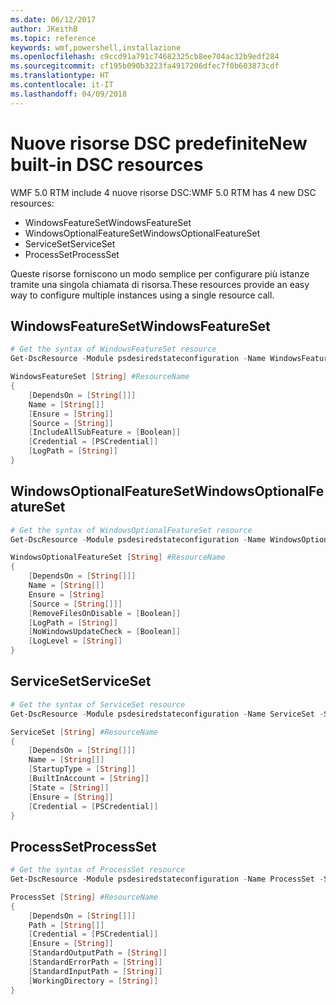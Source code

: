 ```yaml
---
ms.date: 06/12/2017
author: JKeithB
ms.topic: reference
keywords: wmf,powershell,installazione
ms.openlocfilehash: c9ccd91a791c74682325cb8ee704ac32b9edf284
ms.sourcegitcommit: cf195b090b3223fa4917206dfec7f0b603873cdf
ms.translationtype: HT
ms.contentlocale: it-IT
ms.lasthandoff: 04/09/2018
---
```

# <a name="new-built-in-dsc-resources"></a><span data-ttu-id="f6766-102">Nuove risorse DSC predefinite</span><span class="sxs-lookup"><span data-stu-id="f6766-102">New built-in DSC resources</span></span>

<span data-ttu-id="f6766-103">WMF 5.0 RTM include 4 nuove risorse DSC:</span><span class="sxs-lookup"><span data-stu-id="f6766-103">WMF 5.0 RTM has 4 new DSC resources:</span></span>
* <span data-ttu-id="f6766-104">WindowsFeatureSet</span><span class="sxs-lookup"><span data-stu-id="f6766-104">WindowsFeatureSet</span></span>
* <span data-ttu-id="f6766-105">WindowsOptionalFeatureSet</span><span class="sxs-lookup"><span data-stu-id="f6766-105">WindowsOptionalFeatureSet</span></span>
* <span data-ttu-id="f6766-106">ServiceSet</span><span class="sxs-lookup"><span data-stu-id="f6766-106">ServiceSet</span></span>
* <span data-ttu-id="f6766-107">ProcessSet</span><span class="sxs-lookup"><span data-stu-id="f6766-107">ProcessSet</span></span>

<span data-ttu-id="f6766-108">Queste risorse forniscono un modo semplice per configurare più istanze tramite una singola chiamata di risorsa.</span><span class="sxs-lookup"><span data-stu-id="f6766-108">These resources provide an easy way to configure multiple instances using a single resource call.</span></span>

## <a name="windowsfeatureset"></a><span data-ttu-id="f6766-109">WindowsFeatureSet</span><span class="sxs-lookup"><span data-stu-id="f6766-109">WindowsFeatureSet</span></span>

```powershell
# Get the syntax of WindowsFeatureSet resource
Get-DscResource -Module psdesiredstateconfiguration -Name WindowsFeatureSet -Syntax

WindowsFeatureSet [String] #ResourceName
{
    [DependsOn = [String[]]]
    Name = [String[]]
    [Ensure = [String]]
    [Source = [String]]
    [IncludeAllSubFeature = [Boolean]]
    [Credential = [PSCredential]]
    [LogPath = [String]]
}
```

## <a name="windowsoptionalfeatureset"></a><span data-ttu-id="f6766-110">WindowsOptionalFeatureSet</span><span class="sxs-lookup"><span data-stu-id="f6766-110">WindowsOptionalFeatureSet</span></span>

```powershell
# Get the syntax of WindowsOptionalFeatureSet resource
Get-DscResource -Module psdesiredstateconfiguration -Name WindowsOptionalFeatureSet -Syntax

WindowsOptionalFeatureSet [String] #ResourceName
{
    [DependsOn = [String[]]]
    Name = [String[]]
    Ensure = [String]
    [Source = [String[]]]
    [RemoveFilesOnDisable = [Boolean]]
    [LogPath = [String]]
    [NoWindowsUpdateCheck = [Boolean]]
    [LogLevel = [String]]
}
```

## <a name="serviceset"></a><span data-ttu-id="f6766-111">ServiceSet</span><span class="sxs-lookup"><span data-stu-id="f6766-111">ServiceSet</span></span>

```powershell
# Get the syntax of ServiceSet resource
Get-DscResource -Module psdesiredstateconfiguration -Name ServiceSet -Syntax

ServiceSet [String] #ResourceName
{
    [DependsOn = [String[]]]
    Name = [String[]]
    [StartupType = [String]]
    [BuiltInAccount = [String]]
    [State = [String]]
    [Ensure = [String]]
    [Credential = [PSCredential]]
}
```

## <a name="processset"></a><span data-ttu-id="f6766-112">ProcessSet</span><span class="sxs-lookup"><span data-stu-id="f6766-112">ProcessSet</span></span>

```powershell
# Get the syntax of ProcessSet resource
Get-DscResource -Module psdesiredstateconfiguration -Name ProcessSet -Syntax

ProcessSet [String] #ResourceName
{
    [DependsOn = [String[]]]
    Path = [String[]]
    [Credential = [PSCredential]]
    [Ensure = [String]]
    [StandardOutputPath = [String]]
    [StandardErrorPath = [String]]
    [StandardInputPath = [String]]
    [WorkingDirectory = [String]]
}
```